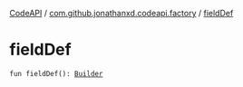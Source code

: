 [CodeAPI](../index.md) / [com.github.jonathanxd.codeapi.factory](index.md) / [fieldDef](.)

# fieldDef

`fun fieldDef(): `[`Builder`](../com.github.jonathanxd.codeapi.base/-field-definition/-builder/index.md)